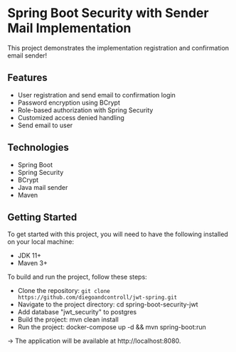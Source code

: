 # Spring Boot Security with Sender Mail Implementation
This project demonstrates the implementation registration and confirmation email sender!

## Features
* User registration and send email to confirmation login
* Password encryption using BCrypt
* Role-based authorization with Spring Security
* Customized access denied handling
* Send email to user 

## Technologies
* Spring Boot 
* Spring Security
* BCrypt
* Java mail sender
* Maven
 
## Getting Started
To get started with this project, you will need to have the following installed on your local machine:

* JDK 11+
* Maven 3+


To build and run the project, follow these steps:

* Clone the repository: `git clone https://github.com/diegoandcontroll/jwt-spring.git`
* Navigate to the project directory: cd spring-boot-security-jwt
* Add database "jwt_security" to postgres 
* Build the project: mvn clean install
* Run the project: docker-compose up -d && mvn spring-boot:run 

-> The application will be available at http://localhost:8080.